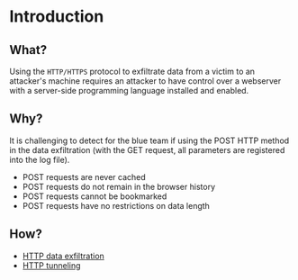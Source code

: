 # Introduction

## What?

Using the `HTTP/HTTPS` protocol to exfiltrate data from a victim to an attacker's machine requires an attacker 
to have control over a webserver with a server-side programming language installed and enabled. 

## Why?

It is challenging to detect for the blue team if using the POST HTTP method in the data exfiltration (with the GET 
request, all parameters are registered into the log file).

* POST requests are never cached
* POST requests do not remain in the browser history
* POST requests cannot be bookmarked
* POST requests have no restrictions on data length

## How?

* [HTTP data exfiltration](exfil.md)
* [HTTP tunneling](tunnel.md)







